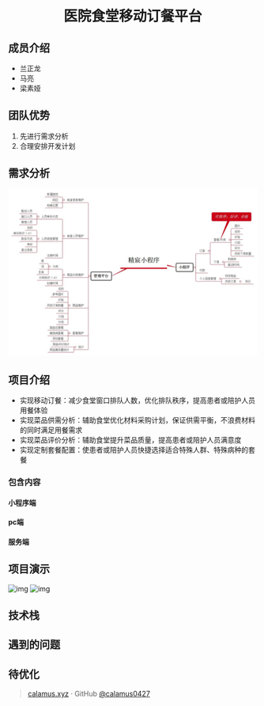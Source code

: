 <h1 align="center">医院食堂移动订餐平台
</h1>

## 成员介绍
- 兰正龙
- 马亮
- 梁素娅 

## 团队优势
1. 先进行需求分析
2. 合理安排开发计划


## 需求分析
![img](./img/精宸小程序.jpg)


## 项目介绍
-	实现移动订餐：减少食堂窗口排队人数，优化排队秩序，提高患者或陪护人员用餐体验
-	实现菜品供需分析：辅助食堂优化材料采购计划，保证供需平衡，不浪费材料的同时满足用餐需求
-	实现菜品评价分析：辅助食堂提升菜品质量，提高患者或陪护人员满意度
-	实现定制套餐配置：使患者或陪护人员快捷选择适合特殊人群、特殊病种的套餐
### 包含内容
#### 小程序端
#### pc端
#### 服务端

## 项目演示
![img](http://pbsp6zdxi.bkt.clouddn.com/wechatfinan.gif)
![img](http://pbsp6zdxi.bkt.clouddn.com/pcshow.gif)


## 技术栈


## 遇到的问题


## 待优化





> [calamus.xyz](https://calamus.xyz) · GitHub [@calamus0427](https://github.com/calamus0427) 